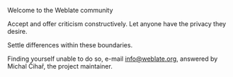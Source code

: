 Welcome to the Weblate community

Accept and offer criticism constructively.
Let anyone have the privacy they desire.

Settle differences within these boundaries.

Finding yourself unable to do so, e-mail info@weblate.org,
answered by Michal Čihař, the project maintainer.
